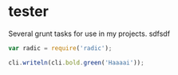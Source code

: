 # tester
Several grunt tasks for use in my projects.
sdfsdf


```javascript
var radic = require('radic');

cli.writeln(cli.bold.green('Haaaai'));
```
